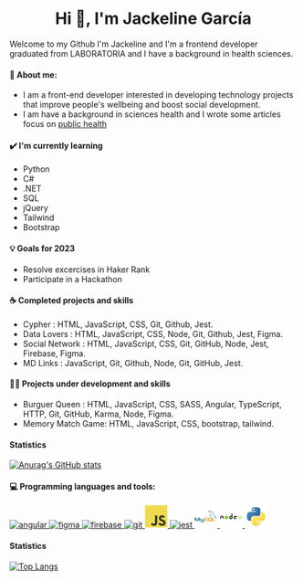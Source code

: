 <h1 align="center">Hi 👋, I'm Jackeline García</h1>

Welcome to my Github I'm Jackeline and I'm  a frontend developer graduated from LABORATORIA and I have a background in health sciences.

#### 🌱 About me: 

- I am a front-end developer interested in developing technology projects that improve people's wellbeing and boost social development.
- I am have a background in sciences health and I wrote some articles focus on [public health](https://orcid.org/0000-0001-9260-1505) 

#### ✔️ I'm currently learning
- Python
- C#
- .NET  
- SQL 
- jQuery
- Tailwind
- Bootstrap

#### 💡 Goals for 2023
- Resolve excercises in Haker Rank
- Participate in a Hackathon

#### ☕ Completed projects and skills
- Cypher : HTML, JavaScript, CSS, Git, Github, Jest.
- Data Lovers : HTML, JavaScript, CSS, Node, Git, Github, Jest, Figma.
- Social Network : HTML, JavaScript, CSS, Git, GitHub, Node, Jest, Firebase, Figma.
- MD Links : JavaScript, Git, Github, Node, Git, GitHub, Jest.

#### 👨‍💻 Projects under development and skills
- Burguer Queen : HTML, JavaScript, CSS, SASS, Angular, TypeScript, HTTP, Git, GitHub, Karma, Node, Figma.
- Memory Match Game: HTML, JavaScript, CSS, bootstrap, tailwind.

#### Statistics
[![Anurag's GitHub stats](https://github-readme-stats.vercel.app/api?username=JackelineGS&hide=stars&count_private=true&show_icons=true&theme=panda)](https://github.com/anuraghazra/github-readme-stats)

#### :computer: Programming languages and tools: 

<p align="left"> <a href="https://angular.io" target="_blank" rel="noreferrer"> <img src="https://angular.io/assets/images/logos/angular/angular.svg" alt="angular" width="40" height="40"/> </a> <a href="https://www.figma.com/" target="_blank" rel="noreferrer"> <img src="https://www.vectorlogo.zone/logos/figma/figma-icon.svg" alt="figma" width="40" height="40"/> </a> <a href="https://firebase.google.com/" target="_blank" rel="noreferrer"> <img src="https://www.vectorlogo.zone/logos/firebase/firebase-icon.svg" alt="firebase" width="40" height="40"/> </a> <a href="https://git-scm.com/" target="_blank" rel="noreferrer"> <img src="https://www.vectorlogo.zone/logos/git-scm/git-scm-icon.svg" alt="git" width="40" height="40"/> </a> <a href="https://developer.mozilla.org/en-US/docs/Web/JavaScript" target="_blank" rel="noreferrer"> <img src="https://raw.githubusercontent.com/devicons/devicon/master/icons/javascript/javascript-original.svg" alt="javascript" width="40" height="40"/> </a> <a href="https://jestjs.io" target="_blank" rel="noreferrer"> <img src="https://www.vectorlogo.zone/logos/jestjsio/jestjsio-icon.svg" alt="jest" width="40" height="40"/> </a> <a href="https://www.mysql.com/" target="_blank" rel="noreferrer"> <img src="https://raw.githubusercontent.com/devicons/devicon/master/icons/mysql/mysql-original-wordmark.svg" alt="mysql" width="40" height="40"/> </a> <a href="https://nodejs.org" target="_blank" rel="noreferrer"> <img src="https://raw.githubusercontent.com/devicons/devicon/master/icons/nodejs/nodejs-original-wordmark.svg" alt="nodejs" width="40" height="40"/> </a> <a href="https://www.python.org" target="_blank" rel="noreferrer"> <img src="https://raw.githubusercontent.com/devicons/devicon/master/icons/python/python-original.svg" alt="python" width="40" height="40"/> </a> </p>

#### Statistics 

[![Top Langs](https://github-readme-stats.vercel.app/api/top-langs/?username=JackelineGS)](https://github.com/anuraghazra/github-readme-stats)




